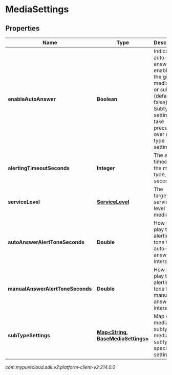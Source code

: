 # MediaSettings


## Properties

| Name | Type | Description | Notes |
| ------------ | ------------- | ------------- | ------------- |
| **enableAutoAnswer** | **Boolean** | Indicates if auto-answer is enabled for the given media type or subtype (default is false).  Subtype settings take precedence over media type settings. |  [optional] |
| **alertingTimeoutSeconds** | **Integer** | The alerting timeout for the media type, in seconds |  [optional] |
| **serviceLevel** | [**ServiceLevel**](ServiceLevel) | The targeted service level for the media type |  [optional] |
| **autoAnswerAlertToneSeconds** | **Double** | How long to play the alerting tone for an auto-answer interaction |  [optional] |
| **manualAnswerAlertToneSeconds** | **Double** | How long to play the alerting tone for a manual-answer interaction |  [optional] |
| **subTypeSettings** | [**Map&lt;String, BaseMediaSettings&gt;**](BaseMediaSettings) | Map of media subtype to media subtype specific settings. |  [optional] |




_com.mypurecloud.sdk.v2:platform-client-v2:214.0.0_
